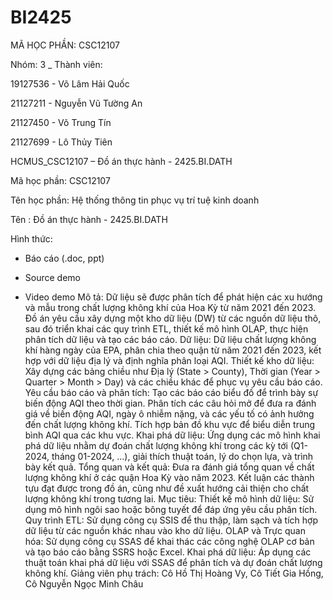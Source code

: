 # BI2425
MÃ HỌC PHẦN: CSC12107

Nhóm: 3 _ Thành viên:

19127536 - Võ Lâm Hải Quốc

21127211 - Nguyễn Vũ Tường An

21127450 - Võ Trung Tín

21127699 - Lô Thủy Tiên


HCMUS_CSC12107 – Đồ án thực hành - 2425.BI.DATH

Mã học phần: CSC12107

Tên học phần: Hệ thống thông tin phục vụ trí tuệ kinh doanh

Tên : Đồ án thực hành - 2425.BI.DATH

Hình thức:  

- Báo cáo (.doc, ppt)

- Source demo

- Video demo
Mô tả:
Dữ liệu sẽ được phân tích để phát hiện các xu hướng và mẫu trong chất lượng không khí của Hoa Kỳ từ năm 2021 đến 2023. Đồ án yêu cầu xây dựng một kho dữ liệu (DW) từ các nguồn dữ liệu thô, sau đó triển khai các quy trình ETL, thiết kế mô hình OLAP, thực hiện phân tích dữ liệu và tạo các báo cáo.
Dữ liệu: Dữ liệu chất lượng không khí hàng ngày của EPA, phân chia theo quận từ năm 2021 đến 2023, kết hợp với dữ liệu địa lý và định nghĩa phân loại AQI.
Thiết kế kho dữ liệu: Xây dựng các bảng chiều như Địa lý (State > County), Thời gian (Year > Quarter > Month > Day) và các chiều khác để phục vụ yêu cầu báo cáo.
Yêu cầu báo cáo và phân tích:
Tạo các báo cáo biểu đồ để trình bày sự biến động AQI theo thời gian.
Phân tích các câu hỏi mở để đưa ra đánh giá về biến động AQI, ngày ô nhiễm nặng, và các yếu tố có ảnh hưởng đến chất lượng không khí.
Tích hợp bản đồ khu vực để biểu diễn trung bình AQI qua các khu vực.
 Khai phá dữ liệu: Ứng dụng các mô hình khai phá dữ liệu nhằm dự đoán chất lượng không khí trong các kỳ tới (Q1-2024, tháng 01-2024, ...), giải thích thuật toán, lý do chọn lựa, và trình bày kết quả.
Tổng quan và kết quả: Đưa ra đánh giá tổng quan về chất lượng không khí ở các quận Hoa Kỳ vào năm 2023. Kết luận các thành tựu đạt được trong đồ án, cũng như đề xuất hướng cải thiện cho chất lượng không khí trong tương lai.
Mục tiêu:
Thiết kế mô hình dữ liệu: Sử dụng mô hình ngôi sao hoặc bông tuyết để đáp ứng yêu cầu phân tích.
Quy trình ETL: Sử dụng công cụ SSIS để thu thập, làm sạch và tích hợp dữ liệu từ các nguồn khác nhau vào kho dữ liệu.
OLAP và Trực quan hóa: Sử dụng công cụ SSAS để khai thác các công nghệ OLAP cơ bản và tạo báo cáo bằng SSRS hoặc Excel.
Khai phá dữ liệu: Áp dụng các thuật toán khai phá dữ liệu với SSAS để phân tích và dự đoán chất lượng không khí.
Giảng viên phụ trách: Cô Hồ Thị Hoàng Vy, Cô Tiết Gia Hồng, Cô Nguyễn Ngọc Minh Châu
